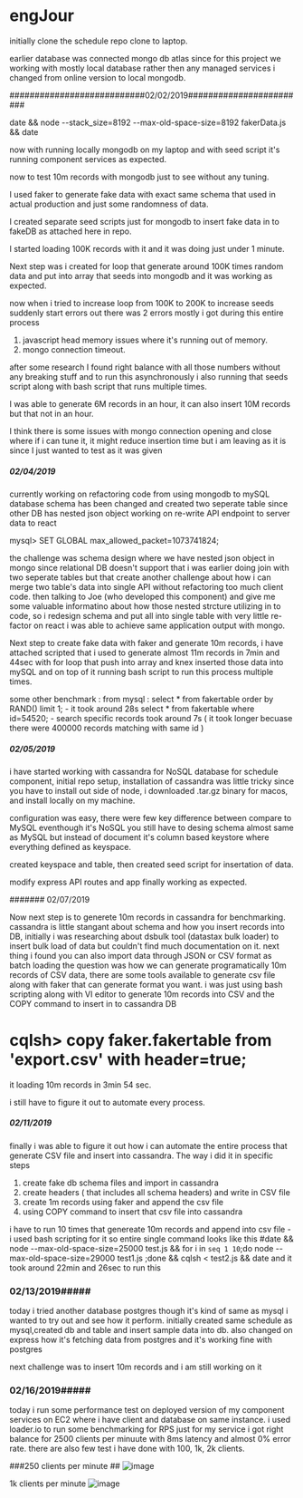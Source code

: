 # engJour
initially clone the schedule repo clone to laptop.

earlier database was connected mongo db atlas since for this project we working with mostly local database rather then any managed services i changed from online version to local mongodb.

###########################02/02/2019########################

date && node --stack_size=8192 --max-old-space-size=8192 fakerData.js && date

now with running locally mongodb on my laptop and with seed script it's running component services as expected.

now to test 10m records with mongodb just to see without any tuning. 

I used faker to generate fake data with exact same schema that used in actual production and just some randomness of data.

I created separate  seed scripts just for mongodb to insert fake data in to fakeDB as attached here in repo.

I started loading 100K records with it and it was doing just under 1 minute.

Next step was i created for loop that generate around 100K times random data and put into array that seeds into mongodb and it was working as expected.

now when i tried to increase loop from 100K to 200K to increase seeds suddenly start errors out 
there was 2 errors mostly i got during this entire process 
1) javascript head memory issues where it's running out of memory.
2) mongo connection timeout.

after some research I found right balance with all those numbers without any breaking stuff and to run this asynchronously i also running that seeds script along with bash script that runs multiple times.

I was able to generate 6M records in an hour, it can also insert 10M records but that not in an hour.

I think there is some issues with mongo connection opening and close where if i can tune it, it might reduce insertion time but i am leaving as it is since I just wanted to test as it was given 


##### 02/04/2019 
currently working on refactoring code from using mongodb to mySQL
database schema has been changed and created two seperate table since other DB has nested json object 
working on re-write API endpoint to server data to react 

mysql> SET GLOBAL max_allowed_packet=1073741824;

the challenge was schema design where we have nested json object in mongo since relational DB doesn't support that i was earlier doing join with two seperate tables but that create another challenge about how i can merge two table's data into single API without refactoring too much client code.
then talking to Joe (who developed this component) and give me some valuable informatino about how those nested strcture utilizing in to code, so i redesign schema and put all into single table with very little re-factor on react i was able to achieve same application output with mongo. 

Next step to create fake data with faker and generate 10m records, i have attached scripted that i used to generate almost 11m records in 7min and 44sec with for loop that push into array and knex inserted those data into mySQL and on top of it running bash script to run this process multiple times.

some other benchmark :
from mysql : select * from fakertable order by RAND() limit 1;   - it took around 28s
select * from fakertable where id=54520;  - search specific records took around 7s ( it took longer becuase there were 400000 records matching with same id )


##### 02/05/2019 #######################

i have started working with cassandra for NoSQL database for schedule component, initial repo setup, installation of cassandra was little tricky since you have to install out side of node, i downloaded .tar.gz binary for macos, and install locally on my machine.

configuration was easy, there were few key difference between compare to MySQL eventhough it's NoSQL you still have to desing schema almost same as MySQL but instead of document it's column based keystore where everything defined as keyspace.

created keyspace and table, then created seed script for insertation of data.

modify express API routes and app finally working as expected.


####### 02/07/2019

Now next step is to generete 10m records in cassandra for benchmarking.
cassandra is little stangant about schema and how you insert records into DB, initially i was researching about dsbulk tool (datastax bulk loader) to insert bulk load of data but couldn't find much documentation on it.
next thing i found you can also import data through JSON or CSV format as batch loading 
the question was how we can generate programatically 10m records of CSV data, there are some tools available to generate csv file along with faker that can generate format you want.
i was just using bash scripting along with VI editor to generate 10m records into CSV and the COPY command to insert in to cassandra DB
 # cqlsh> copy faker.fakertable  from 'export.csv' with header=true;

it loading 10m records in 3min 54 sec. 

i still have to figure it out to automate every process.

##### 02/11/2019 ########
finally i was able to figure it out how i can automate the entire process that generate CSV file and insert into cassandra.
The way i did it in specific steps 
1) create fake db schema files and import in cassandra 
2) create headers ( that includes all schema headers) and write in CSV file 
3) create 1m records using faker and append the csv file 
4) using COPY command to insert that csv file into cassandra 

i have to run 10 times that genereate 10m records and append into csv file - i used bash scripting for it 
so entire single command looks like this 
#date && node --max-old-space-size=25000 test.js && for i in `seq 1 10`;do node --max-old-space-size=29000 test1.js ;done && cqlsh < test2.js && date 
and it took around 22min and 26sec to run this 

### 02/13/2019#####
today i tried another database postgres though it's kind of same as mysql i wanted to try out and see how it perform.
initially created same schedule as mysql,created db and table and insert sample data into db.
also changed on express how it's fetching data from postgres and it's working fine with postgres 

next challenge was to insert 10m records and i am still working on it 
### 02/16/2019#####
today i run some performance test on deployed version of my component services on EC2 where i have client and database on same instance. 
i used loader.io to run some benchmarking for RPS 
just for my service i got right balance for 2500 clients per minuute with 8ms latency and almost 0% error rate.
there are also few test i have done with 100, 1k, 2k clients.

###250 clients per minute ##
![image](https://user-images.githubusercontent.com/12757041/52917341-d5d9d800-32af-11e9-9175-ecfd367025f6.png)

  1k clients per minute 
![image](https://user-images.githubusercontent.com/12757041/52917385-5b5d8800-32b0-11e9-9d2a-177031c403d6.png)
